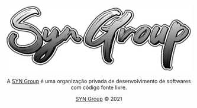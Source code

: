 <p align="center"><img src="/profile/logo.png"></p>


<p align="center">A <a target="_blank" href="https://syngroup.org/">SYN Group</a> é uma organização privada de desenvolvimento de softwares com código fonte livre.</p>


<p align="center"><a href="https://syngroup.org/">SYN Group</a> © 2021</p>